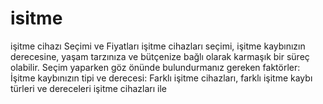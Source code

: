 # isitme
işitme cihazı Seçimi ve Fiyatları  işitme cihazları seçimi, işitme kaybınızın derecesine, yaşam tarzınıza ve bütçenize bağlı olarak karmaşık bir süreç olabilir.  Seçim yaparken göz önünde bulundurmanız gereken faktörler:  İşitme kaybınızın tipi ve derecesi: Farklı işitme cihazları, farklı işitme kaybı türleri ve dereceleri işitme cihazları ile 
